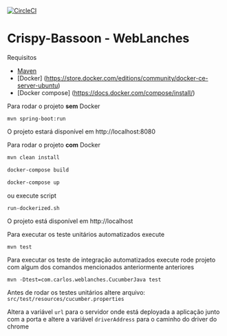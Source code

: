 [![CircleCI](https://circleci.com/gh/cadorfo/crispy-bassoon.svg?style=svg)](https://circleci.com/gh/cadorfo/crispy-bassoon)
# Crispy-Bassoon - WebLanches

Requisitos
- [Maven](https://maven.apache.org/install.html)
- [Docker] (https://store.docker.com/editions/community/docker-ce-server-ubuntu) 
- [Docker compose] (https://docs.docker.com/compose/install/)

Para rodar o projeto **sem** Docker
```
mvn spring-boot:run
```
O projeto estará disponível em http://localhost:8080

Para rodar o projeto **com** Docker

```bash
mvn clean install

docker-compose build 

docker-compose up
``` 
ou execute script 

```bash
run-dockerized.sh
```

O projeto está disponível em http://localhost

Para executar os teste unitários automatizados execute

```
mvn test
```

Para executar os teste de integração automatizados execute rode projeto com algum dos comandos mencionados anteriormente anteriores 

```
mvn -Dtest=com.carlos.weblanches.CucumberJava test
```

Antes de rodar os testes unitários altere arquivo: `src/test/resources/cucumber.properties`

Altera a variável `url` para o servidor onde está deployada a aplicação junto com a porta e 
altere a variável `driverAddress` para o caminho do driver do chrome

